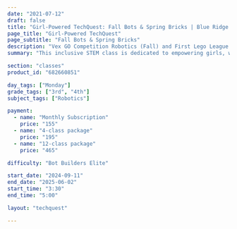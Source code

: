 ```yaml
---
date: "2021-07-12"
draft: false
title: "Girl-Powered TechQuest: Fall Bots & Spring Bricks | Blue Ridge Boost"
page_title: "Girl-Powered TechQuest"
page_subtitle: "Fall Bots & Spring Bricks"
description: "Vex GO Competition Robotics (Fall) and First Lego League Explore (Spring)"
summary: "This inclusive STEM class is dedicated to empowering girls, while warmly welcoming and encouraging participation from all genders. Scholarships are available to ensure that financial limitations do not prevent students from joining."

section: "classes"
product_id: "682660851"

day_tags: ["Monday"]
grade_tags: ["3rd", "4th"]
subject_tags: ["Robotics"]

payment:
  - name: "Monthly Subscription"
    price: "155"
  - name: "4-class package"
    price: "195"
  - name: "12-class package"
    price: "465"

difficulty: "Bot Builders Elite"

start_date: "2024-09-11"
end_date: "2025-06-02"
start_time: "3:30"
end_time: "5:00"

layout: "techquest"

---
```

